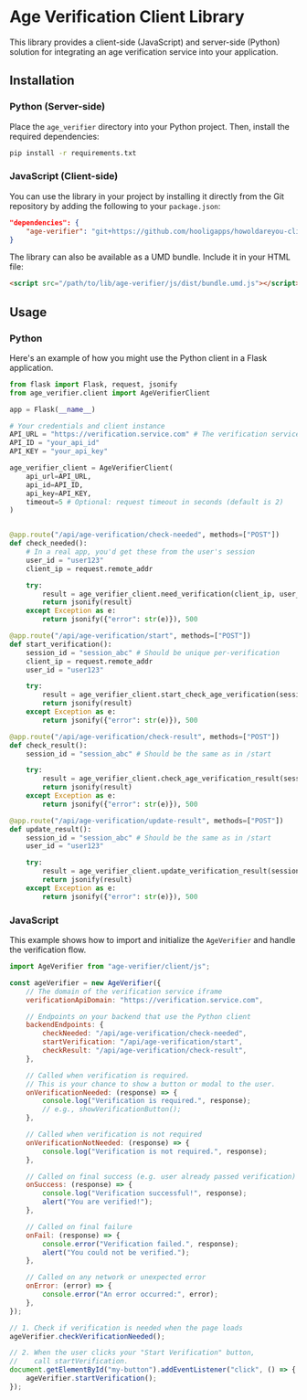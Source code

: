 # Age Verification Client Library

This library provides a client-side (JavaScript) and server-side (Python) solution for integrating an age verification service into your application.

## Installation

### Python (Server-side)

Place the `age_verifier` directory into your Python project. Then, install the required dependencies:

```bash
pip install -r requirements.txt
```

### JavaScript (Client-side)

You can use the library in your project by installing it directly from the Git repository by adding the following to your `package.json`:

```json
"dependencies": {
    "age-verifier": "git+https://github.com/hooligapps/howoldareyou-client.git"
}
```

The library can also be available as a UMD bundle. Include it in your HTML file:

```html
<script src="/path/to/lib/age-verifier/js/dist/bundle.umd.js"></script>
```

## Usage

### Python

Here's an example of how you might use the Python client in a Flask application.

```python
from flask import Flask, request, jsonify
from age_verifier.client import AgeVerifierClient

app = Flask(__name__)

# Your credentials and client instance
API_URL = "https://verification.service.com" # The verification service URL
API_ID = "your_api_id"
API_KEY = "your_api_key"

age_verifier_client = AgeVerifierClient(
    api_url=API_URL,
    api_id=API_ID,
    api_key=API_KEY,
    timeout=5 # Optional: request timeout in seconds (default is 2)
)


@app.route("/api/age-verification/check-needed", methods=["POST"])
def check_needed():
    # In a real app, you'd get these from the user's session
    user_id = "user123"
    client_ip = request.remote_addr

    try:
        result = age_verifier_client.need_verification(client_ip, user_id)
        return jsonify(result)
    except Exception as e:
        return jsonify({"error": str(e)}), 500

@app.route("/api/age-verification/start", methods=["POST"])
def start_verification():
    session_id = "session_abc" # Should be unique per-verification
    client_ip = request.remote_addr
    user_id = "user123"

    try:
        result = age_verifier_client.start_check_age_verification(session_id, client_ip, user_id)
        return jsonify(result)
    except Exception as e:
        return jsonify({"error": str(e)}), 500

@app.route("/api/age-verification/check-result", methods=["POST"])
def check_result():
    session_id = "session_abc" # Should be the same as in /start

    try:
        result = age_verifier_client.check_age_verification_result(session_id)
        return jsonify(result)
    except Exception as e:
        return jsonify({"error": str(e)}), 500

@app.route("/api/age-verification/update-result", methods=["POST"])
def update_result():
    session_id = "session_abc" # Should be the same as in /start
    user_id = "user123"

    try:
        result = age_verifier_client.update_verification_result(session_id, user_id)
        return jsonify(result)
    except Exception as e:
        return jsonify({"error": str(e)}), 500
```

### JavaScript

This example shows how to import and initialize the `AgeVerifier` and handle the verification flow.

```javascript
import AgeVerifier from "age-verifier/client/js";

const ageVerifier = new AgeVerifier({
    // The domain of the verification service iframe
    verificationApiDomain: "https://verification.service.com",

    // Endpoints on your backend that use the Python client
    backendEndpoints: {
        checkNeeded: "/api/age-verification/check-needed",
        startVerification: "/api/age-verification/start",
        checkResult: "/api/age-verification/check-result",
    },

    // Called when verification is required.
    // This is your chance to show a button or modal to the user.
    onVerificationNeeded: (response) => {
        console.log("Verification is required.", response);
        // e.g., showVerificationButton();
    },

    // Called when verification is not required
    onVerificationNotNeeded: (response) => {
        console.log("Verification is not required.", response);
    },

    // Called on final success (e.g. user already passed verification)
    onSuccess: (response) => {
        console.log("Verification successful!", response);
        alert("You are verified!");
    },

    // Called on final failure
    onFail: (response) => {
        console.error("Verification failed.", response);
        alert("You could not be verified.");
    },

    // Called on any network or unexpected error
    onError: (error) => {
        console.error("An error occurred:", error);
    },
});

// 1. Check if verification is needed when the page loads
ageVerifier.checkVerificationNeeded();

// 2. When the user clicks your "Start Verification" button,
//    call startVerification.
document.getElementById("my-button").addEventListener("click", () => {
    ageVerifier.startVerification();
});
```
